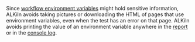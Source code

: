 Since [workflow environment variables](/docs/alkiln/writing_tests.mdx#env-vars) might hold sensitive information, ALKiln avoids taking pictures or downloading the HTML of pages that use environment variables, even when the test has an error on that page. ALKiln avoids printing the value of an environment variable anywhere in the [report](/docs/alkiln/writing_tests.mdx#reports) or in the [console log](/docs/alkiln/writing_tests.mdx#console).

<!--
TODO: ALKiln:
- A Step that pauses pictures
- A Step that resumes pictures
-->
